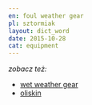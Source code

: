 ```yaml
---
en: foul weather gear
pl: sztormiak
layout: dict_word
date: 2015-10-28
cat: equipment
---
```


*zobacz też:*

* [wet weather gear](/dict/w/wet-weather-gear/)
* [oliskin](/dict/o/oliskin/)


